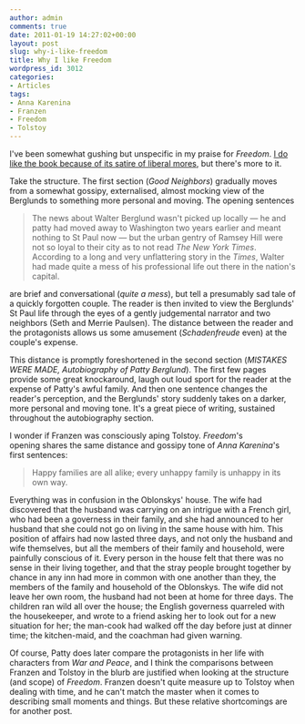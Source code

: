 ```yaml
---
author: admin
comments: true
date: 2011-01-19 14:27:02+00:00
layout: post
slug: why-i-like-freedom
title: Why I like Freedom
wordpress_id: 3012
categories:
- Articles
tags:
- Anna Karenina
- Franzen
- Freedom
- Tolstoy
---
```


I've been somewhat gushing but unspecific in my praise for _Freedom_. [I do like the book because of its satire of liberal mores](http://theother.leonpaternoster.com/uncreatives), but there's more to it.

Take the structure. The first section (_Good Neighbors_) gradually moves from a somewhat gossipy, externalised, almost mocking view of the Berglunds to something more personal and moving. The opening sentences


> The news about Walter Berglund wasn't picked up locally — he and patty had moved away to Washington two years earlier and meant nothing to St Paul now — but the urban gentry of Ramsey Hill were not so loyal to their city as to not read _The New York Times_. According to a long and very unflattering story in the _Times_, Walter had made quite a mess of his professional life out there in the nation's capital.


are brief and conversational (_quite a mess_), but tell a presumably sad tale of a quickly forgotten couple. The reader is then invited to view the Berglunds' St Paul life through the eyes of a gently judgemental narrator and two neighbors (Seth and Merrie Paulsen). The distance between the reader and the protagonists allows us some amusement (_Schadenfreude_ even) at the couple's expense.

This distance is promptly foreshortened in the second section (_MISTAKES WERE MADE, Autobiography of Patty Berglund_). The first few pages provide some great knockaround, laugh out loud sport for the reader at the expense of Patty's awful family. And then one sentence changes the reader's perception, and the Berglunds' story suddenly takes on a darker, more personal and moving tone. It's a great piece of writing, sustained throughout the autobiography section.

I wonder if Franzen was consciously aping Tolstoy. _Freedom_'s opening shares the same distance and gossipy tone of _Anna Karenina_'s first sentences:


> Happy families are all alike; every unhappy family is unhappy in its own way.

Everything was in confusion in the Oblonskys' house. The wife had discovered that the husband was carrying on an intrigue with a French girl, who had been a governess in their family, and she had announced to her husband that she could not go on living in the same house with him. This position of affairs had now lasted three days, and not only the husband and wife themselves, but all the members of their family and household, were painfully conscious of it. Every person in the house felt that there was no sense in their living together, and that the stray people brought together by chance in any inn had more in common with one another than they, the members of the family and household of the Oblonskys. The wife did not leave her own room, the husband had not been at home for three days. The children ran wild all over the house; the English governess quarreled with the housekeeper, and wrote to a friend asking her to look out for a new situation for her; the man-cook had walked off the day before just at dinner time; the kitchen-maid, and the coachman had given warning.


Of course, Patty does later compare the protagonists in her life with characters from _War and Peace_, and I think the comparisons between Franzen and Tolstoy in the blurb are justified when looking at the structure (and scope) of _Freedom_. Franzen doesn't quite measure up to Tolstoy when dealing with time, and he can't match the master when it comes to describing small moments and things. But these relative shortcomings are for another post.
